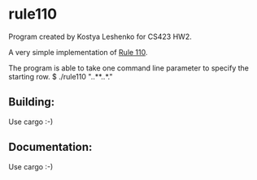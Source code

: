 
# rule110

Program created by Kostya Leshenko for CS423 HW2.

A very simple implementation of [Rule 110](https://en.wikipedia.org/wiki/Rule_110).

The program is able to take one command line parameter to specify the starting row.
$ ./rule110 "..**..*."

## Building:
Use cargo :-)

## Documentation:
Use cargo :-)
